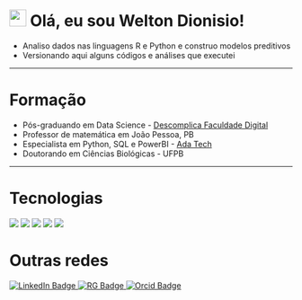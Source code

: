 <h1>
  <img src="https://media.giphy.com/media/hvRJCLFzcasrR4ia7z/giphy.gif" width="30px"/>
  Olá, eu sou Welton Dionisio!
</h1>

- Analiso dados nas linguagens R e Python e construo modelos preditivos
- Versionando aqui alguns códigos e análises que executei

---

<h1>Formação</h1>

- Pós-graduando em Data Science - <a href="[https://letscode.com.br/python-e-dados](https://descomplica.com.br/pos-graduacao/tecnologia/pos-online-em-data-science/?utm_source=google&utm_medium=cpc&utm_campaign=gmax_pg_performance_gwt-paid-media_topo_conversao_ongoing_lead_2023&utm_term=&utm_content=junho-2023-data-science&utm_term=&utm_campaign=gmax_pg_performance_gwt-paid-media_topo_conversao_ongoing_lead_2023&utm_source=adwords&utm_medium=ppc&hsa_acc=2613762623&hsa_cam=20277069515&hsa_grp=&hsa_ad=&hsa_src=x&hsa_tgt=&hsa_kw=&hsa_mt=&hsa_net=adwords&hsa_ver=3&gclid=CjwKCAjwrranBhAEEiwAzbhNtVGO2QSKMPwA04X6CO70yImuKr-qkycroqf3p9qOit88TY9nPRQCZBoCcl4QAvD_BwE)"> Descomplica Faculdade Digital </a>
- Professor de matemática em João Pessoa, PB
- Especialista em Python, SQL e PowerBI - <a href="https://letscode.com.br/python-e-dados"> Ada Tech </a>
- Doutorando em Ciências Biológicas - UFPB

---
<h1>Tecnologias</h1>

<div id="badges">
  <img src= "https://img.shields.io/badge/Python-3776AB.svg?style=for-the-badge&logo=Python&logoColor=white"/>
  <img src= "https://img.shields.io/badge/R-276DC3.svg?style=for-the-badge&logo=R&logoColor=white"/>
  <img src="https://img.shields.io/badge/PostgreSQL-4169E1.svg?style=for-the-badge&logo=PostgreSQL&logoColor=white"/>
  <img src= "https://img.shields.io/badge/Power%20BI-F2C811.svg?style=for-the-badge&logo=Power-BI&logoColor=black"/>
  <img src= "https://img.shields.io/badge/Qgis-589632.svg?style=for-the-badge&logo=Qgis&logoColor=white"/>
  </div>

<h1>Outras redes</h1>
<div id="badges">
  <a href="https://www.linkedin.com/in/weltondionisio/">
    <img src="https://img.shields.io/badge/LinkedIn-blue?style=for-the-badge&logo=linkedin&logoColor=white" alt="LinkedIn Badge"/>
  </a>
  <a href="https://www.researchgate.net/profile/Welton-Dionisio-Da-Silva">
    <img src="https://img.shields.io/badge/ResearchGate-00CCBB.svg?style=for-the-badge&logo=ResearchGate&logoColor=white" alt="RG Badge"/>
  </a>
  <a href="https://orcid.org/0000-0002-3847-4418">
    <img src="https://img.shields.io/badge/ORCID-A6CE39.svg?style=for-the-badge&logo=ORCID&logoColor=white" alt="Orcid Badge"/>
  </a>
</div>
<!---
weltondionisio/weltondionisio is a ✨ special ✨ repository because its `README.md` (this file) appears on your GitHub profile.
You can click the Preview link to take a look at your changes.
--->
